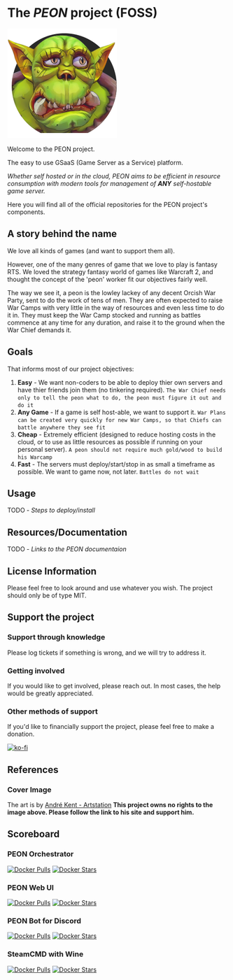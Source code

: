 # The *PEON* project (FOSS)

![PEON](https://github.com/the-peon-project/.github/blob/main/media/images/peon-logo.png)

Welcome to the PEON project.

The easy to use GSaaS (Game Server as a Service) platform.

*Whether self hosted or in the cloud, PEON aims to be efficient in resource consumption with modern tools for management of **ANY** self-hostable game server.*

Here you will find all of the official repositories for the PEON project's components.

## A story behind the name

We love all kinds of games (and want to support them all).

However, one of the many genres of game that we love to play is fantasy RTS.
We loved the strategy fantasy world of games like Warcraft 2, and thought the concept of the 'peon' worker fit our objectives fairly well.

The way we see it, a peon is the lowley lackey of any decent Orcish War Party, sent to do the work of tens of men.
They are often expected to raise War Camps with very little in the way of resources and even less time to do it in.
They must keep the War Camp stocked and running as battles commence at any time for any duration, and raise it to the ground when the War Chief demands it.

## Goals

That informs most of our project objectives:

1. **Easy** - We want non-coders to be able to deploy thier own servers and have thier friends join them (no tinkering required).
`The War Chief needs only to tell the peon what to do, the peon must figure it out and do it`
2. **Any Game** - If a game is self host-able, we want to support it.
`War Plans can be created very quickly for new War Camps, so that Chiefs can battle anywhere they see fit`
3. **Cheap** - Extremely efficient (designed to reduce hosting costs in the cloud, or to use as little resources as possible if running on your personal server).
`A peon should not require much gold/wood to build his Warcamp`
4. **Fast** - The servers must deploy/start/stop in as small a timeframe as possible. We want to game now, not later.
`Battles do not wait`

## Usage

TODO - *Steps to deploy/install*

## Resources/Documentation

TODO - *Links to the PEON documentaion*

## License Information

Please feel free to look around and use whatever you wish. The project should only be of type MIT.

## Support the project

### Support through knowledge

Please log tickets if something is wrong, and we will try to address it.

### Getting involved

If you would like to get involved, please reach out. In most cases, the help would be greatly appreciated.

### Other methods of support

If you'd like to financially support the project, please feel free to make a donation.

[![ko-fi](https://ko-fi.com/img/githubbutton_sm.svg)](https://ko-fi.com/K3K567ILJ)

## References

### Cover Image

The art is by [André Kent - Artstation](https://www.artstation.com/artwork/W2E0RQ)
**This project owns no rights to the image above. Please follow the link to his site and support him.**

## Scoreboard

### PEON Orchestrator

[![Docker Pulls](https://img.shields.io/docker/pulls/umlatt/peon.orc.svg)](https://hub.docker.com/r/umlatt/peon.orc)
[![Docker Stars](https://img.shields.io/docker/stars/umlatt/peon.orc.svg)](https://hub.docker.com/r/umlatt/peon.orc)

### PEON Web UI

[![Docker Pulls](https://img.shields.io/docker/pulls/umlatt/peon.ui.svg)](https://hub.docker.com/r/umlatt/peon.ui)
[![Docker Stars](https://img.shields.io/docker/stars/umlatt/peon.ui.svg)](https://hub.docker.com/r/umlatt/peon.ui)

### PEON Bot for Discord

[![Docker Pulls](https://img.shields.io/docker/pulls/umlatt/peon.bot.discord.svg)](https://hub.docker.com/r/umlatt/peon.bot.discord)
[![Docker Stars](https://img.shields.io/docker/stars/umlatt/peon.bot.discord.svg)](https://hub.docker.com/r/umlatt/peon.bot.discord)

### SteamCMD with Wine

[![Docker Pulls](https://img.shields.io/docker/pulls/umlatt/steamcmd-winehq.svg)](https://hub.docker.com/r/umlatt/steamcmd-winehq)
[![Docker Stars](https://img.shields.io/docker/stars/umlatt/steamcmd-winehq.svg)](https://hub.docker.com/r/umlatt/steamcmd-winehq)
